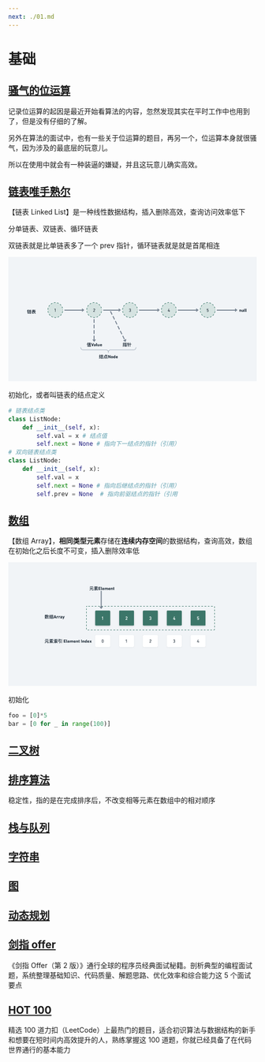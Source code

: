 ```yaml
---
next: ./01.md
---
```


# 基础

## [骚气的位运算](01.md)

记录位运算的起因是最近开始看算法的内容，忽然发现其实在平时工作中也用到了，但是没有仔细的了解。

另外在算法的面试中，也有一些关于位运算的题目，再另一个，位运算本身就很骚气，因为涉及的最底层的玩意儿。

所以在使用中就会有一种装逼的嫌疑，并且这玩意儿确实高效。

## [链表唯手熟尔](./02.md)

【链表 Linked List】是一种线性数据结构，插入删除高效，查询访问效率低下

分单链表、双链表、循环链表

双链表就是比单链表多了一个 prev 指针，循环链表就是就是首尾相连

![](./asset/linked_list.png)

初始化，或者叫链表的结点定义

```py
# 链表结点类
class ListNode:
    def __init__(self, x):
        self.val = x # 结点值
        self.next = None # 指向下一结点的指针（引用）
# 双向链表结点类
class ListNode:
    def __init__(self, x):
        self.val = x
        self.next = None # 指向后继结点的指针（引用）
        self.prev = None  # 指向前驱结点的指针（引用
```

## [数组](./03.md)

【数组 Array】，**相同类型元素**存储在**连续内存空间**的数据结构，查询高效，数组在初始化之后长度不可变，插入删除效率低

![](./asset/array.png)

初始化

```py
foo = [0]*5
bar = [0 for _ in range(100)]
```

## [二叉树](./04.md)

## [排序算法](./05.md)

稳定性，指的是在完成排序后，不改变相等元素在数组中的相对顺序

## [栈与队列](./06.md)

## [字符串](./07.md)

## [图](./08.md)

## [动态规划](./09.md)

## [剑指 offer](./10.md)

《剑指 Offer（第 2 版）》通行全球的程序员经典面试秘籍。剖析典型的编程面试题，系统整理基础知识、代码质量、解题思路、优化效率和综合能力这 5 个面试要点

## [HOT 100](./11.md)

精选 100 道力扣（LeetCode）上最热门的题目，适合初识算法与数据结构的新手和想要在短时间内高效提升的人，熟练掌握这 100 道题，你就已经具备了在代码世界通行的基本能力

<!-- ## [精选 TOP 面试题](./12.md)

刷题吧 -->
